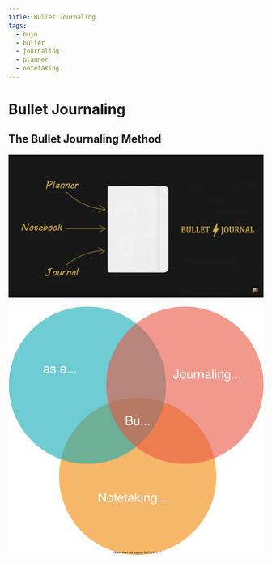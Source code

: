 ```yaml
---
title: Bullet Journaling
tags:
  - bujo
  - bullet
  - journaling
  - planner
  - notetaking
---
```


# Bullet Journaling

<TagLinks />

## The Bullet Journaling Method

![What can you do with bullet journaling method](../../content/.vuepress/public/diagrams/bujo.png)

![Bujo Venn Diagram](../../content/.vuepress/public/diagrams/bullet-journaling-system.svg)

<Footer />
